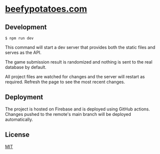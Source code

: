 # [beefypotatoes.com](https://beefypotatoes.com)

## Development

```
$ npm run dev
```

This command will start a dev server that provides both the static files and serves as the API.

The game submission result is randomized and nothing is sent to the real database by default.

All project files are watched for changes and the server will restart as required. Refresh the page to see the most recent changes.

## Deployment

The project is hosted on Firebase and is deployed using GitHub actions. Changes pushed to the remote's main branch will be deployed automatically.

## License

[MIT](https://github.com/g-harel/cards/blob/master/LICENSE)
